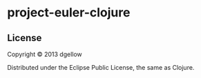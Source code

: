 # project-euler-clojure

## License

Copyright © 2013 dgellow

Distributed under the Eclipse Public License, the same as Clojure.
